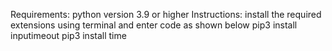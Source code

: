 Requirements:
python version 3.9 or higher
Instructions:
install the required extensions using terminal and enter code as shown below
pip3 install inputimeout
pip3 install time
